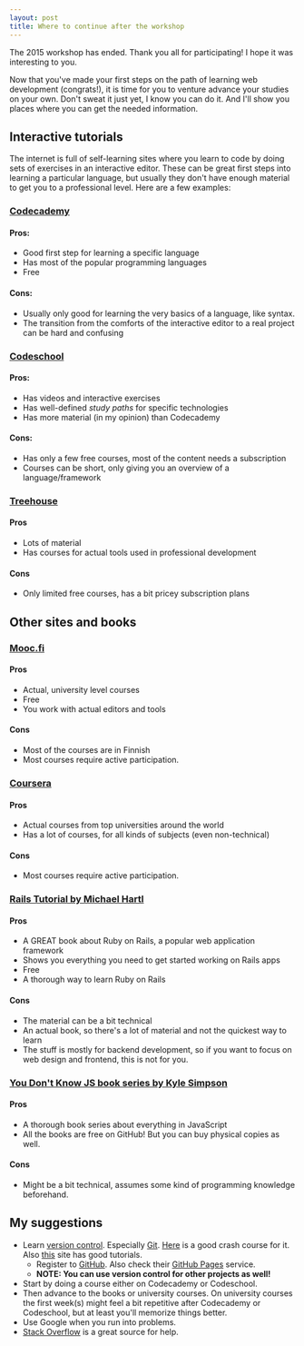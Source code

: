 ```yaml
---
layout: post
title: Where to continue after the workshop
---
```


The 2015 workshop has ended. Thank you all for participating! I hope it was interesting to you.

Now that you've made your first steps on the path of learning web development (congrats!), it is time for you to venture advance your studies on your own. Don't sweat it just yet, I know you can do it. And I'll show you places where you can get the needed information.

## Interactive tutorials

The internet is full of self-learning sites where you learn to code by doing sets of exercises in an interactive editor. These can be great first steps into learning a particular language, but usually they don't have enough material to get you to a professional level. Here are a few examples:

### [Codecademy](http://www.codecademy.com)

#### Pros:

* Good first step for learning a specific language
* Has most of the popular programming languages
* Free

#### Cons:

* Usually only good for learning the very basics of a language, like syntax.
* The transition from the comforts of the interactive editor to a real project can be hard and confusing

### [Codeschool](https://www.codeschool.com)

#### Pros:

* Has videos and interactive exercises
* Has well-defined *study paths* for specific technologies
* Has more material (in my opinion) than Codecademy

#### Cons:

* Has only a few free courses, most of the content needs a subscription
* Courses can be short, only giving you an overview of a language/framework


### [Treehouse](https://teamtreehouse.com)

#### Pros

* Lots of material
* Has courses for actual tools used in professional development


#### Cons

* Only limited free courses, has a bit pricey subscription plans

## Other sites and books

### [Mooc.fi](http://mooc.fi)

#### Pros

* Actual, university level courses
* Free
* You work with actual editors and tools

#### Cons

* Most of the courses are in Finnish
* Most courses require active participation.

### [Coursera](https://www.coursera.org)

#### Pros

* Actual courses from top universities around the world
* Has a lot of courses, for all kinds of subjects (even non-technical)

#### Cons

* Most courses require active participation.

### [Rails Tutorial by Michael Hartl](https://www.railstutorial.org/book)

#### Pros

* A GREAT book about Ruby on Rails, a popular web application framework
* Shows you everything you need to get started working on Rails apps
* Free
* A thorough way to learn Ruby on Rails

#### Cons

* The material can be a bit technical
* An actual book, so there's a lot of material and not the quickest way to learn
* The stuff is mostly for backend development, so if you want to focus on web design and frontend, this is not for you.

### [You Don't Know JS book series by Kyle Simpson](https://github.com/getify/You-Dont-Know-JS)

#### Pros

* A thorough book series about everything in JavaScript
* All the books are free on GitHub! But you can buy physical copies as well.

#### Cons

* Might be a bit technical, assumes some kind of programming knowledge beforehand.

## My suggestions

* Learn [version control](https://git-scm.com/book/en/v2/Getting-Started-About-Version-Control). Especially [Git](https://git-scm.com). [Here](https://www.codeschool.com/courses/try-git) is a good crash course for it. Also [this](https://www.atlassian.com/git/) site has good tutorials.
  * Register to [GitHub](https://github.com). Also check their [GitHub Pages](https://pages.github.com) service.
  * **NOTE: You can use version control for other projects as well!**
* Start by doing a course either on Codecademy or Codeschool.
* Then advance to the books or university courses. On university courses the first week(s) might feel a bit repetitive after Codecademy or Codeschool, but at least you'll memorize things better.
* Use Google when you run into problems.
* [Stack Overflow](http://stackoverflow.com) is a great source for help.
